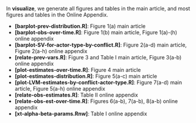 In **visualize**, we generate all figures and tables in the main article, and most figures and tables in the Online Appendix.

* __[barplot-prev-distribution.R]__: Figure 1(a) main article
* __[barplot-obs-over-time.R]__: Figure 1(b) main article, Figure 1(a)-(h) online appendix
* __[barplot-SV-for-actor-type-by-conflict.R]__: Figure 2(a-d) main article, Figure 2(a-h) online appendix
* __[relate-prev-vars.R]__: Figure 3 and Table I main article, Figure 3(a-b) online appendix
* __[plot-estimates-over-time.R]__: Figure 4 main article
* __[plot-estimates-distribution.R]__: Figure 5(a-c) main article
* __[plot-LVM-estimates-by-conflict-actor-type.R]__: Figure 7(a-d) main article, Figure 5(a-h) online appendix
* __[relate-obs-estimates.R]__: Table II online appendix
* __[relate-obs-est-over-time.R]__: Figures 6(a-b), 7(a-b), 8(a-b)
online appendix
* __[xt-alpha-beta-params.Rnw]__: Table I online appendix


